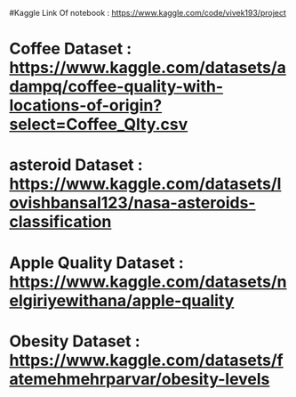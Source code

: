 
#Kaggle Link Of notebook : https://www.kaggle.com/code/vivek193/project

# Coffee Dataset : https://www.kaggle.com/datasets/adampq/coffee-quality-with-locations-of-origin?select=Coffee_Qlty.csv

# asteroid Dataset : https://www.kaggle.com/datasets/lovishbansal123/nasa-asteroids-classification

# Apple Quality Dataset : https://www.kaggle.com/datasets/nelgiriyewithana/apple-quality

# Obesity Dataset : https://www.kaggle.com/datasets/fatemehmehrparvar/obesity-levels
